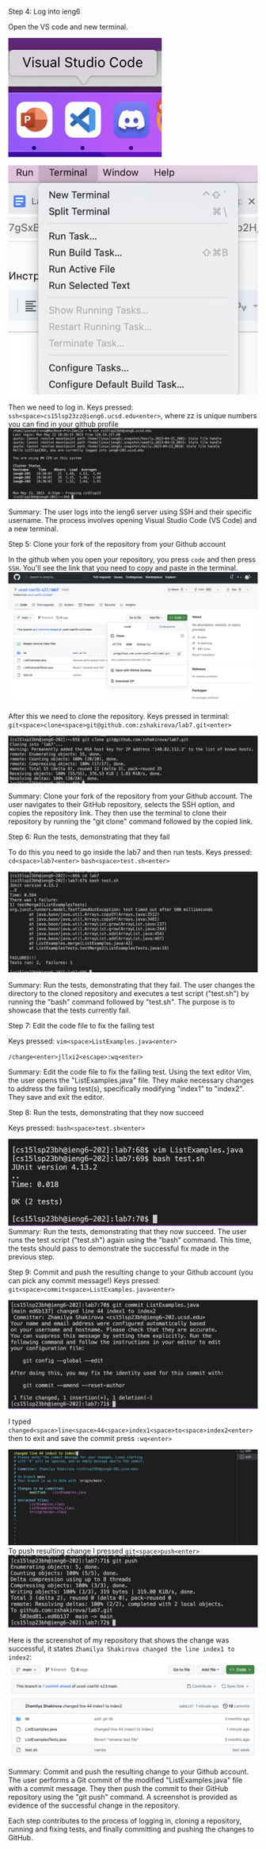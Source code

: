 Step 4:
Log into ieng6


  Open the VS code and new terminal. 
  
  
  ![Image](screen1.png)
  
  ![Image](screen2.png)
  
  
  Then we need to log in. Keys pressed: `ssh<space>cs15lsp23zz@ieng6.ucsd.edu<enter>`, where zz is unique numbers you can find in your github         profile 
  ![Image](screen3.png)
 
  
Summary: The user logs into the ieng6 server using SSH and their specific username. The process involves opening Visual Studio Code (VS Code) and a new terminal.

Step 5: 
Clone your fork of the repository from your Github account


 In the github when you open your repository, you press `code` and then press `SSH`. You'll see the link that you need to copy and paste in the       terminal. 
 ![Image](screen4.png)
 
  After this we need to clone the repository. Keys pressed in terminal: `git<space>clone<space>git@github.com:zshakirova/lab7.git<enter>`

 ![Image](screen5.png)

Summary:  Clone your fork of the repository from your Github account.
The user navigates to their GitHub repository, selects the SSH option, and copies the repository link. They then use the terminal to clone their repository by running the "git clone" command followed by the copied link.

Step 6:
Run the tests, demonstrating that they fail


To do this you need to go inside the lab7 and then run tests.
 Keys pressed: `cd<space>lab7<enter>`
`bash<space>test.sh<enter>`

 ![Image](screen6.png)

Summary: Run the tests, demonstrating that they fail.
The user changes the directory to the cloned repository and executes a test script ("test.sh") by running the "bash" command followed by "test.sh". The purpose is to showcase that the tests currently fail.



Step 7:
Edit the code file to fix the failing test


Keys pressed: `vim<space>ListExamples.java<enter>`
  
  
  `/change<enter>jllxi2<escape>:wq<enter>`


Summary: Edit the code file to fix the failing test.
Using the text editor Vim, the user opens the "ListExamples.java" file. They make necessary changes to address the failing test(s), specifically modifying "index1" to "index2". They save and exit the editor.

Step 8:
Run the tests, demonstrating that they now succeed


Keys pressed: `bash<space>test.sh<enter>`

![Image](screen7.png)
Summary: 
Run the tests, demonstrating that they now succeed.
The user runs the test script ("test.sh") again using the "bash" command. This time, the tests should pass to demonstrate the successful fix made in the previous step.

Step 9:
Commit and push the resulting change to your Github account (you can pick any commit message!)
Keys pressed: `git<space>commit<space>ListExamples.java<enter>`

![Image](screen9.png)

I typed `changed<space>line<space>44<space>index1<space>to<space>index2<enter>` 
then to exit and save the commit press `:wq<enter>`

![Image](screen8.png)
To push resulting change I pressed `git<space>push<enter>`
![Image](screen10.png)

Here is the screenshot of my repository that shows the change was successful, it states `Zhamilya Shakirova changed the line index1 to index2`:
![Image](screen11.png)

Summary: Commit and push the resulting change to your Github account.
The user performs a Git commit of the modified "ListExamples.java" file with a commit message. They then push the commit to their GitHub repository using the "git push" command. A screenshot is provided as evidence of the successful change in the repository.

Each step contributes to the process of logging in, cloning a repository, running and fixing tests, and finally committing and pushing the changes to GitHub.
